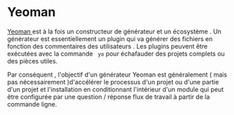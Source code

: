 # Yeoman

[ Yeoman ]( http://yeoman.io/ ) est à la fois un constructeur de générateur et un écosystème . Un générateur est essentiellement un plugin qui va générer des fichiers en fonction des commentaires des utilisateurs . Les plugins peuvent être exécutées avec la commande ` yo` pour échafauder des projets complets ou des pièces utiles.

Par conséquent , l'objectif d'un générateur Yeoman est généralement ( mais pas nécessairement )d'accélérer le processus d'un projet ou d'une partie d'un projet et l'installation en conditionnant l'intérieur d'un module qui peut être configurée par une question / réponse flux de travail à partir de la commande ligne.